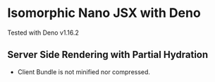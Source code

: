 # Isomorphic Nano JSX with Deno

Tested with Deno v1.16.2

## Server Side Rendering with Partial Hydration

- Client Bundle is not minified nor compressed.
